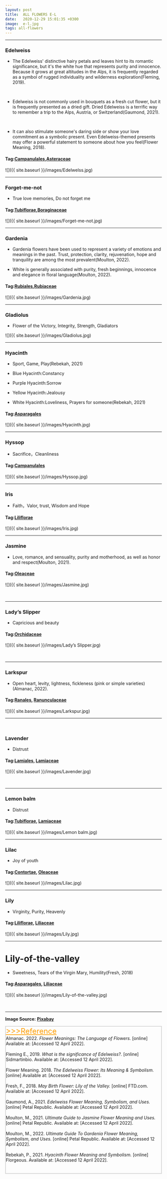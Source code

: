 ```yaml
---
layout: post
title:  ALL FLOWERS E-L
date:   2020-12-29 15:01:35 +0300
image:  e-l.jpg
tags: all-flowers
---
```

***

### Edelweiss

* The Edelweiss' distinctive hairy petals and leaves hint to its romantic significance, but it's the white hue that represents purity and innocence. Because it grows at great altitudes in the Alps, it is frequently regarded as a symbol of rugged individuality and wilderness exploration(Fleming, 2019).
<br>

* Edelweiss is not commonly used in bouquets as a fresh cut flower, but it is frequently presented as a dried gift. Dried Edelweiss is a terrific way to remember a trip to the Alps, Austria, or Switzerland(Gaumond, 2021). 
<br>

* It can also stimulate someone's daring side or show your love commitment as a symbolic present. Even Edelweiss-themed presents may offer a powerful statement to someone about how you feel(Flower Meaning, 2018).

#### Tag:[Campanulales](/campanulales),[Asteraceae](/asteraceae)

![]({{ site.baseurl }}/images/Edelwelss.jpg)
<br>

***

### Forget-me-not

* True love memories, Do not forget me	

#### Tag:[Tubiflorae](/tubiflorae),[Boraginaceae](/boraginaceae)

![]({{ site.baseurl }}/images/Forget-me-not.jpg)
<br>

***

### Gardenia

* Gardenia flowers have been used to represent a variety of emotions and meanings in the past. Trust, protection, clarity, rejuvenation, hope and tranquility are among the most prevalent(Moulton, 2022). 

* White is generally associated with purity, fresh beginnings,  innocence and elegance in floral language(Moulton, 2022).

#### Tag:[Rubiales](/rubiales),[Rubiaceae](/rubiaceae)

![]({{ site.baseurl }}/images/Gardenia.jpg)
<br>

***

### Gladiolus	

* Flower of the Victory, Integrity, Strength, Gladiators

![]({{ site.baseurl }}/images/Gladiolus.jpg)
<br>

***

### Hyacinth	

* Sport, Game, Play(Rebekah, 2021)

* Blue Hyacinth:Constancy

* Purple Hyacinth:Sorrow

* Yellow Hyacinth:Jealousy

* White Hyacinth:Loveliness, Prayers for someone(Rebekah, 2021)

#### Tag:[Asparagales](/asparagales)

![]({{ site.baseurl }}/images/Hyacinth.jpg)
<br>

***

### Hyssop

* Sacrifice，Cleanliness

#### Tag:[Campanulales](/campanulales)

![]({{ site.baseurl }}/images/Hyssop.jpg)
<br>

***

### Iris

* Faith，Valor, trust, Wisdom and Hope

#### Tag:[Liliflorae](/liliflorae)

![]({{ site.baseurl }}/images/Iris.jpg)
<br>

***

### Jasmine

* Love, romance, and sensuality, purity and motherhood, as well as honor and respect(Moulton, 2021).

#### Tag:[Oleaceae](/oleaceae)

![]({{ site.baseurl }}/images/Jasmine.jpg)

<br>

***

### Lady’s Slipper

* Capricious and beauty

#### Tag:[Orchidaceae](/orchidaceae)

![]({{ site.baseurl }}/images/Lady’s Slipper.jpg)

<br>

***

### Larkspur

* Open heart, levity, lightness, fickleness (pink or simple varieties)(Almanac, 2022).

#### Tag:[Ranales](/ranales), [Ranunculaceae](/ranunculaceae)

![]({{ site.baseurl }}/images/Larkspur.jpg)

***

<br>

### Lavender

* Distrust

#### Tag:[Lamiales](/lamiales), [Lamiaceae](/lamiaceae)

![]({{ site.baseurl }}/images/Lavender.jpg)

<br>

***

### Lemon balm	

* Distrust 

#### Tag:[Tubiflorae](/tubiflorae), [Lamiaceae](/lamiaceae)

![]({{ site.baseurl }}/images/Lemon balm.jpg)
<br>

***

### Lilac

* Joy of youth

#### Tag:[Contortae](/contortae), [Oleaceae](/oleaceae)

![]({{ site.baseurl }}/images/Lilac.jpg)
<br>

***

### Lily 

* Virginity, Purity, Heavenly

#### Tag:[Liliflorae](/liliflorae), [Liliaceae](/liliaceae)

![]({{ site.baseurl }}/images/Lily.jpg)
<br>

***

# Lily-of-the-valley

* Sweetness, Tears of the Virgin Mary, Humility(Fresh, 2018)

#### Tag:[Asparagales](/asparagales), [Liliaceae](/liliaceae)

![]({{ site.baseurl }}/images/Lily-of-the-valley.jpg)

<br>

***



__Image Source:__ <a href="https://pixabay.com/">__Pixabay__</a>


<html lang="en">
 
<head>
    <meta charset="UTF-8">
    <title>Title</title>
</head>
 
<body>
    <div style="border: 2px solid lightgray;">
    <a href="javascript:;" id="btn" style="font-size: 24px; font-style: bold; color:rgb(255, 157, 0);">
        >>>Reference</a>
    <span id="content">
        <br>
        Almanac. 2022. <i>Flower Meanings: The Language of Flowers.</i> [online] Available at: <https://www.almanac.com/flower-meanings-language-flowers> [Accessed 12 April 2022].<br><br>
        Fleming E., 2019. <i>What is the significance of Edelweiss?.</i> [online] Sidmartinbio. Available at: <https://www.sidmartinbio.org/what-is-the-significance-of-edelweiss/> [Accessed 12 April 2022].<br><br>
        Flower Meaning. 2018. <i>The Edelweiss Flower: Its Meaning & Symbolism.</i> [online] Available at: <https://www.flowermeaning.com/edelweiss-flower-meaning/> [Accessed 12 April 2022].<br><br>
        Fresh, F., 2018. <i>May Birth Flower: Lily of the Valley.</i> [online] FTD.com. Available at: <https://www.ftd.com/blog/share/may-birth-flower> [Accessed 12 April 2022].<br><br>
        Gaumond, A., 2021. <i>Edelweiss Flower Meaning, Symbolism, and Uses.</i> [online] Petal Republic. Available at: <https://www.petalrepublic.com/edelweiss-flower/> [Accessed 12 April 2022].<br><br>
        Moulton, M., 2021. <i>Ultimate Guide to Jasmine Flower Meaning and Uses.</i> [online] Petal Republic. Available at: <https://www.petalrepublic.com/jasmine-flower/> [Accessed 12 April 2022].<br><br>
        Moulton, M., 2022. <i>Ultimate Guide To Gardenia Flower Meaning, Symbolism, and Uses.</i> [online] Petal Republic. Available at: <https://www.petalrepublic.com/gardenia-flower/> [Accessed 12 April 2022].<br><br>
        Rebekah, P., 2021. <i>Hyacinth Flower Meaning and Symbolism.</i> [online] Florgeous. Available at: <https://florgeous.com/hyacinth-flower-meaning/> [Accessed 12 April 2022].<br><br>
        <br>
    </span>
    </div>
    <script type="text/javascript">
        //获取button按钮
        var btn = document.getElementById('btn');
        //获取p
        var content = document.getElementById('content');
        //获取p中的内容
        var str = content.innerHTML;
        //定义一个变量，表示当前的状态（收缩、展开）
        var onOff = true; // true表示展开
        btn.onclick = function() {
            if (onOff) {
                content.innerHTML = str.substr(0, 0);
            } else {
                //说明当前状态是收缩的，需要展开
                content.innerHTML = str
            }
            onOff = !onOff; //每点击一次，改变一次展开、收缩状态
            return false; //阻止a标签的默认事件
        }
    </script>

</body>
 
</html>